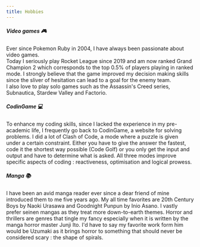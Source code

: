 ```yaml
---
title: Hobbies
---
```



##### Video games :video_game:
Ever since Pokemon Ruby in 2004, I have always been passionate about video games.  
Today I seriously play Rocket League since 2019 and am now ranked Grand Champion 2 which corresponds to the top 0.5% of players playing in ranked mode. I strongly believe that the game improved my decision making skills since the sliver of hesitation can lead to a goal for the enemy team.  
I also love to play solo games such as the Assassin's Creed series, Subnautica, Stardew Valley and Factorio.  

##### CodinGame :computer:
To enhance my coding skills, since I lacked the experience in my pre-academic life, I frequently go back to CodinGame, a website for solving problems. I did a lot of Clash of Code, a mode where a puzzle is given under a certain constraint. Either you have to give the answer the fastest, code it the shortest way possible (Code Golf) or you only get the input and output and have to determine what is asked. All three modes improve specific aspects of coding : reactiveness, optimisation and logical prowess.  

##### Manga :books:
I have been an avid manga reader ever since a dear friend of mine introduced them to me five years ago. My all time favorites are 20th Century Boys by Naoki Urasawa and Goodnight Punpun by Inio Asano. I vastly prefer seinen mangas as they treat more down-to-earth themes. Horror and thrillers are genres that tingle my fancy especially when it is written by the manga horror master Junji Ito. I'd have to say my favorite work form him would be Uzumaki as it brings horror to something that should never be considered scary : the shape of spirals.
